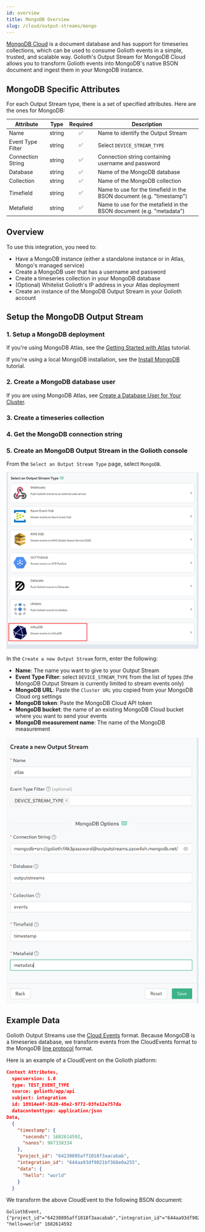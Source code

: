 ```yaml
---
id: overview
title: MongoDB Overview
slug: /cloud/output-streams/mongo
---
```


[MongoDB Cloud](https://www.mongodb.com/) is a document database and has
support for timeseries collections, which can be used to consume Golioth
events in a simple, trusted, and scalable way. Golioth's Output Stream for
MongoDB Cloud allows you to transform Golioth events into MongoDB's native
BSON document and ingest them in your MongoDB instance.

## MongoDB Specific Attributes

For each Output Stream type, there is a set of specified attributes. Here are
the ones for MongoDB:

| Attribute          | Type   | Required | Description |
| ------------------ | ------ |:--------:| ----------- |
| Name | string | ✅        | Name to identify the Output Stream |
| Event Type Filter | string | ✅        | Select `DEVICE_STREAM_TYPE` |
| Connection String| string | ✅        | Connection string containing username and password |
| Database| string | ✅        | Name of the MongoDB database |
| Collection| string | ✅        | Name of the MongoDB collection |
| Timefield| string | ✅        | Name to use for the timefield in the BSON document (e.g. "timestamp")|
| Metafield| string | ✅        | Name to use for the metafield in the BSON document (e.g. "metadata")|

## Overview

To use this integration, you need to:

- Have a MongoDB instance (either a standalone instance or in Atlas, Mongo's managed service)
- Create a MongoDB user that has a username and password
- Create a timeseries collection in your MongoDB database
- (Optional) Whitelist Golioth's IP address in your Atlas deployment
- Create an instance of the MongoDB Output Stream in your Golioth account

## Setup the MongoDB Output Stream

### 1. Setup a MongoDB deployment

If you're using MongoDB Atlas, see the [Getting Started with Atlas](https://www.mongodb.com/docs/atlas/getting-started/) tutorial.

If you're using a local MongoDB installation, see the [Install MongoDB](https://www.mongodb.com/docs/manual/installation/#std-label-tutorial-installation) tutorial.

### 2. Create a MongoDB database user

If you are using MongoDB Atlas, see [Create a Database User for Your Cluster](https://www.mongodb.com/docs/atlas/tutorial/create-mongodb-user-for-cluster/).

### 3. Create a timeseries collection



### 4. Get the MongoDB connection string

### 5. Create an MongoDB Output Stream in the Golioth console

From the `Select an Output Stream Type` page, select `MongoDB`.

![Select MongoDB Output Stream](./assets/select-outputstream.png)

In the `Create a new Output Stream` form, enter the following:

* **Name**: The name you want to give to your Output Stream
* **Event Type Filter**: select `DEVICE_STREAM_TYPE` from the list of types (the
  MongoDB Output Stream is currently limited to stream events only)
* **MongoDB URL**: Paste the `Cluster URL` you copied from your MongoDB Cloud org
  settings
* **MongoDB token**: Paste the MongoDB Cloud API token
* **MongoDB bucket**: the name of an existing MongoDB Cloud bucket where you want
  to send your events
* **MongoDB measurement name**: The name of the MongoDB measurement

![Complete create Output Stream form](./assets/create-outputstream-form.png)

## Example Data

Golioth Output Streams use the [Cloud Events](https://cloudevents.io) format.
Because MongoDB is a timeseries database, we transform events from the
CloudEvents format to the MongoDB [line protocol](https://docs.influxdata.com/influxdb/cloud-serverless/reference/syntax/line-protocol/)
format.

Here is an example of a CloudEvent on the Golioth platform:
```json
Context Attributes,
  specversion: 1.0
  type: TEST_EVENT_TYPE
  source: golioth/app/api
  subject: integration
  id: 18914e4f-3620-48e2-9772-03fe12e757da
  datacontenttype: application/json
Data,
  {
    "timestamp": {
      "seconds": 1682614592,
      "nanos": 987338334
    },
    "project_id": "64230895aff1018f3aacabab",
    "integration_id": "644aa93df9021bf366e0a255",
    "data": {
      "hello": "world"
    }
  }
```

We transform the above CloudEvent to the following BSON document:

```
GoliothEvent,{"project_id"="64230895aff1018f3aacabab","integration_id"="644aa93df9021bf366e0a255"} "hello=world" 1682614592
```
